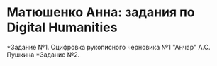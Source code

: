 # Матюшенко Анна: задания по Digital Humanities
*Задание №1. Оцифровка рукописного черновика №1 "Анчар" А.С. Пушкина
*Задание №2. 
